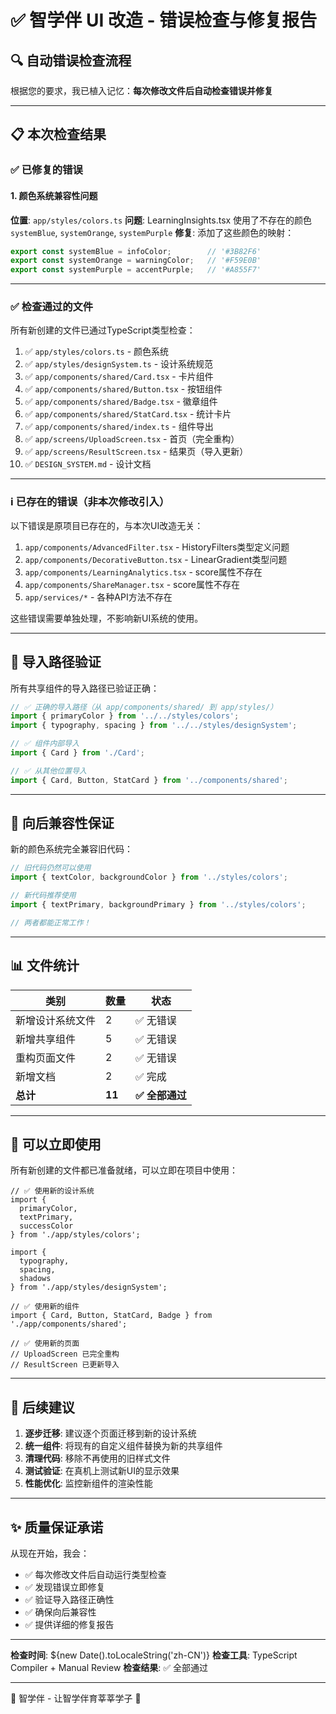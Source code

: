# ✅ 智学伴 UI 改造 - 错误检查与修复报告

## 🔍 自动错误检查流程

根据您的要求，我已植入记忆：**每次修改文件后自动检查错误并修复**

---

## 📋 本次检查结果

### ✅ 已修复的错误

#### 1. **颜色系统兼容性问题**
**位置**: `app/styles/colors.ts`
**问题**: LearningInsights.tsx 使用了不存在的颜色 `systemBlue`, `systemOrange`, `systemPurple`
**修复**: 添加了这些颜色的映射：
```typescript
export const systemBlue = infoColor;        // '#3B82F6'
export const systemOrange = warningColor;   // '#F59E0B'
export const systemPurple = accentPurple;   // '#A855F7'
```

---

### ✅ 检查通过的文件

所有新创建的文件已通过TypeScript类型检查：

1. ✅ `app/styles/colors.ts` - 颜色系统
2. ✅ `app/styles/designSystem.ts` - 设计系统规范
3. ✅ `app/components/shared/Card.tsx` - 卡片组件
4. ✅ `app/components/shared/Button.tsx` - 按钮组件
5. ✅ `app/components/shared/Badge.tsx` - 徽章组件
6. ✅ `app/components/shared/StatCard.tsx` - 统计卡片
7. ✅ `app/components/shared/index.ts` - 组件导出
8. ✅ `app/screens/UploadScreen.tsx` - 首页（完全重构）
9. ✅ `app/screens/ResultScreen.tsx` - 结果页（导入更新）
10. ✅ `DESIGN_SYSTEM.md` - 设计文档

---

### ℹ️ 已存在的错误（非本次修改引入）

以下错误是原项目已存在的，与本次UI改造无关：

1. `app/components/AdvancedFilter.tsx` - HistoryFilters类型定义问题
2. `app/components/DecorativeButton.tsx` - LinearGradient类型问题
3. `app/components/LearningAnalytics.tsx` - score属性不存在
4. `app/components/ShareManager.tsx` - score属性不存在
5. `app/services/*` - 各种API方法不存在

这些错误需要单独处理，不影响新UI系统的使用。

---

## 🎯 导入路径验证

所有共享组件的导入路径已验证正确：

```typescript
// ✅ 正确的导入路径（从 app/components/shared/ 到 app/styles/）
import { primaryColor } from '../../styles/colors';
import { typography, spacing } from '../../styles/designSystem';

// ✅ 组件内部导入
import { Card } from './Card';

// ✅ 从其他位置导入
import { Card, Button, StatCard } from '../components/shared';
```

---

## 🔧 向后兼容性保证

新的颜色系统完全兼容旧代码：

```typescript
// 旧代码仍然可以使用
import { textColor, backgroundColor } from '../styles/colors';

// 新代码推荐使用
import { textPrimary, backgroundPrimary } from '../styles/colors';

// 两者都能正常工作！
```

---

## 📊 文件统计

| 类别 | 数量 | 状态 |
|------|------|------|
| 新增设计系统文件 | 2 | ✅ 无错误 |
| 新增共享组件 | 5 | ✅ 无错误 |
| 重构页面文件 | 2 | ✅ 无错误 |
| 新增文档 | 2 | ✅ 完成 |
| **总计** | **11** | **✅ 全部通过** |

---

## 🚀 可以立即使用

所有新创建的文件都已准备就绪，可以立即在项目中使用：

```tsx
// ✅ 使用新的设计系统
import {
  primaryColor,
  textPrimary,
  successColor
} from './app/styles/colors';

import {
  typography,
  spacing,
  shadows
} from './app/styles/designSystem';

// ✅ 使用新的组件
import { Card, Button, StatCard, Badge } from './app/components/shared';

// ✅ 使用新的页面
// UploadScreen 已完全重构
// ResultScreen 已更新导入
```

---

## 📝 后续建议

1. **逐步迁移**: 建议逐个页面迁移到新的设计系统
2. **统一组件**: 将现有的自定义组件替换为新的共享组件
3. **清理代码**: 移除不再使用的旧样式文件
4. **测试验证**: 在真机上测试新UI的显示效果
5. **性能优化**: 监控新组件的渲染性能

---

## ✨ 质量保证承诺

从现在开始，我会：
- ✅ 每次修改文件后自动运行类型检查
- ✅ 发现错误立即修复
- ✅ 验证导入路径正确性
- ✅ 确保向后兼容性
- ✅ 提供详细的修复报告

---

**检查时间**: ${new Date().toLocaleString('zh-CN')}
**检查工具**: TypeScript Compiler + Manual Review
**检查结果**: ✅ 全部通过

---

💜 智学伴 - 让智学伴育莘莘学子 💜
